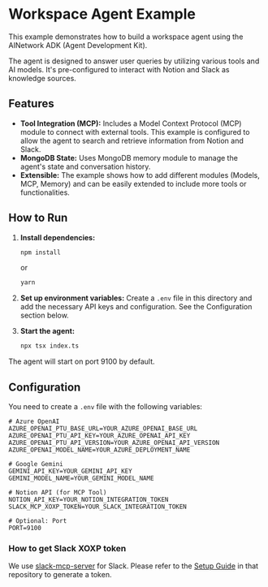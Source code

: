 # Workspace Agent Example

This example demonstrates how to build a workspace agent using the AINetwork ADK (Agent Development Kit).

The agent is designed to answer user queries by utilizing various tools and AI models. It's pre-configured to interact with Notion and Slack as knowledge sources.

## Features

- **Tool Integration (MCP):** Includes a Model Context Protocol (MCP) module to connect with external tools. This example is configured to allow the agent to search and retrieve information from Notion and Slack.
- **MongoDB State:** Uses MongoDB memory module to manage the agent's state and conversation history.
- **Extensible:** The example shows how to add different modules (Models, MCP, Memory) and can be easily extended to include more tools or functionalities.

## How to Run

1.  **Install dependencies:**
    ```bash
    npm install
    ```
    or
    ```bash
    yarn
    ```

2.  **Set up environment variables:**
    Create a `.env` file in this directory and add the necessary API keys and configuration. See the Configuration section below.

3.  **Start the agent:**
    ```bash
    npx tsx index.ts
    ```

The agent will start on port 9100 by default.

## Configuration

You need to create a `.env` file with the following variables:

```env
# Azure OpenAI
AZURE_OPENAI_PTU_BASE_URL=YOUR_AZURE_OPENAI_BASE_URL
AZURE_OPENAI_PTU_API_KEY=YOUR_AZURE_OPENAI_API_KEY
AZURE_OPENAI_PTU_API_VERSION=YOUR_AZURE_OPENAI_API_VERSION
AZURE_OPENAI_MODEL_NAME=YOUR_AZURE_DEPLOYMENT_NAME

# Google Gemini
GEMINI_API_KEY=YOUR_GEMINI_API_KEY
GEMINI_MODEL_NAME=YOUR_GEMINI_MODEL_NAME

# Notion API (for MCP Tool)
NOTION_API_KEY=YOUR_NOTION_INTEGRATION_TOKEN
SLACK_MCP_XOXP_TOKEN=YOUR_SLACK_INTEGRATION_TOKEN

# Optional: Port
PORT=9100
```

### How to get Slack XOXP token
We use [slack-mcp-server](https://github.com/korotovsky/slack-mcp-server) for Slack.
Please refer to the [Setup Guide](https://github.com/korotovsky/slack-mcp-server?tab=readme-ov-file#setup-guide) in that repository to generate a token.